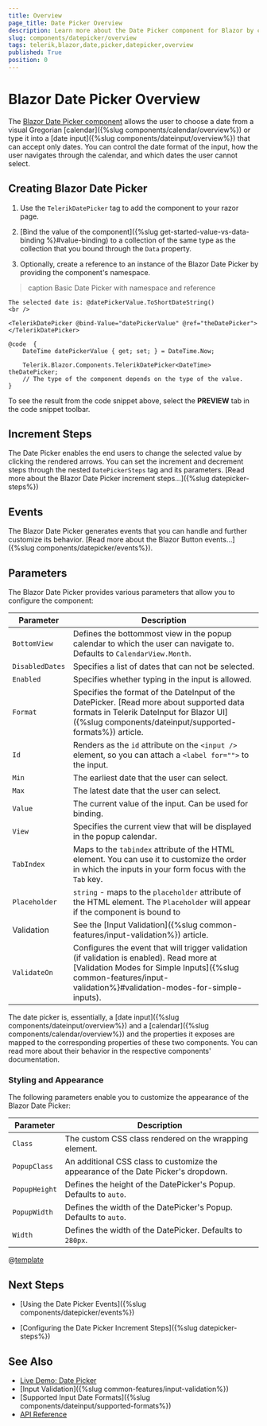 ```yaml
---
title: Overview
page_title: Date Picker Overview
description: Learn more about the Date Picker component for Blazor by checking the examples and its key features.
slug: components/datepicker/overview
tags: telerik,blazor,date,picker,datepicker,overview
published: True
position: 0
---
```


# Blazor Date Picker Overview

The <a href="https://www.telerik.com/blazor-ui/datepicker" target="_blank">Blazor Date Picker component</a> allows the user to choose a date from a visual Gregorian [calendar]({%slug components/calendar/overview%}) or type it into a [date input]({%slug components/dateinput/overview%}) that can accept only dates. You can control the date format of the input, how the user navigates through the calendar, and which dates the user cannot select.


## Creating Blazor Date Picker

1. Use the `TelerikDatePicker` tag to add the component to your razor page.

1. [Bind the value of the component]({%slug get-started-value-vs-data-binding %}#value-binding) to a collection of the same type as the collection that you bound through the `Data` property.

1. Optionally, create a reference to an instance of the Blazor Date Picker by providing the component's namespace. 

>caption Basic Date Picker with namespace and reference

````CSHTML
The selected date is: @datePickerValue.ToShortDateString()
<br />

<TelerikDatePicker @bind-Value="datePickerValue" @ref="theDatePicker"></TelerikDatePicker>

@code  {
    DateTime datePickerValue { get; set; } = DateTime.Now;

    Telerik.Blazor.Components.TelerikDatePicker<DateTime> theDatePicker;
    // The type of the component depends on the type of the value.
}
````

To see the result from the code snippet above, select the **PREVIEW** tab in the code snippet toolbar.

## Increment Steps

The Date Picker enables the end users to change the selected value by clicking the rendered arrows. You can set the increment and decrement steps through the nested `DatePickerSteps` tag and its parameters. [Read more about the Blazor Date Picker increment steps...]({%slug datepicker-steps%})
## Events

The Blazor Date Picker generates events that you can handle and further customize its behavior. [Read more about the Blazor Button events...]({%slug components/datepicker/events%}).
## Parameters

The Blazor Date Picker provides various parameters that allow you to configure the component:

| Parameter      | Description |
| ----------- | ----------- |
| `BottomView` | Defines the bottommost view in the popup calendar to which the user can navigate to. Defaults to `CalendarView.Month`. |
| `DisabledDates` | Specifies a list of dates that can not be selected. |
| `Enabled` | Specifies whether typing in the input is allowed. |
| `Format` | Specifies the format of the DateInput of the DatePicker. [Read more about supported data formats in Telerik DateInput for Blazor UI]({%slug components/dateinput/supported-formats%}) article. |
| `Id` | Renders as the `id` attribute on the `<input />` element, so you can attach a `<label for="">` to the input. |
| `Min` | The earliest date that the user can select. |
| `Max` | The latest date that the user can select. |
| `Value` | The current value of the input. Can be used for binding. |
| `View` | Specifies the current view that will be displayed in the popup calendar. |
| `TabIndex` | Maps to the `tabindex` attribute of the HTML element. You can use it to customize the order in which the inputs in your form focus with the `Tab` key. |
| `Placeholder` | `string` - maps to the `placeholder` attribute of the HTML element. The `Placeholder` will appear if the component is bound to ||nullable|| DateTime object - `DateTime?`, but will not be rendered if the component is bound to the default value of a non-nullable DateTime object. |
| Validation | See the [Input Validation]({%slug common-features/input-validation%}) article. |
| `ValidateOn` | Configures the event that will trigger validation (if validation is enabled). Read more at [Validation Modes for Simple Inputs]({%slug common-features/input-validation%}#validation-modes-for-simple-inputs). |

The date picker is, essentially, a [date input]({%slug components/dateinput/overview%}) and a [calendar]({%slug components/calendar/overview%}) and the properties it exposes are mapped to the corresponding properties of these two components. You can read more about their behavior in the respective components' documentation.

### Styling and Appearance

The following parameters enable you to customize the appearance of the Blazor Date Picker:

| Parameter      | Description |
| ----------- | ----------- |
| `Class` | The custom CSS class rendered on the wrapping element. |
| `PopupClass` | An additional CSS class to customize the appearance of the Date Picker's dropdown. |
| `PopupHeight` | Defines the height of the DatePicker's Popup. Defaults to `auto`. |
| `PopupWidth` | Defines the width of the DatePicker's Popup. Defaults to `auto`. |
| `Width` | Defines the width of the DatePicker. Defaults to `280px`. |

@[template](/_contentTemplates/date-inputs/format-placeholders.md#format-placeholder)

## Next Steps

* [Using the Date Picker Events]({%slug components/datepicker/events%})

* [Configuring the Date Picker Increment Steps]({%slug datepicker-steps%})

## See Also

  * [Live Demo: Date Picker](https://demos.telerik.com/blazor-ui/datepicker/index)
  * [Input Validation]({%slug common-features/input-validation%})
  * [Supported Input Date Formats]({%slug components/dateinput/supported-formats%})
  * [API Reference](https://docs.telerik.com/blazor-ui/api/Telerik.Blazor.Components.TelerikDatePicker-1)
